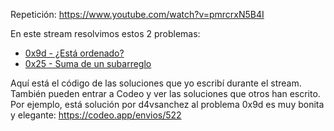 Repetición: https://www.youtube.com/watch?v=pmrcrxN5B4I

En este stream resolvimos estos 2 problemas:

* [0x9d - ¿Está ordenado?](https://codeo.app/problemas/0x9d-esta-ordenado)
* [0x25 - Suma de un subarreglo](https://codeo.app/problemas/0x25-suma-de-un-subarreglo)

Aquí está el código de las soluciones que yo escribí durante el stream. También pueden entrar a Codeo y ver las soluciones que otros han escrito. Por ejemplo, está solución por d4vsanchez al problema 0x9d es muy bonita y elegante: https://codeo.app/envios/522